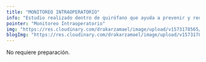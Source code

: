 ```yaml
---
title: "MONITOREO INTRAOPERATORIO"
info: "Estudio realizado dentro de quirófano que ayuda a prevenir y reducir complicaciones neurológicas asociadas a un procedimiento quirúrgico."
pointer: "Monitoreo Intraoperatorio"
img: "https://res.cloudinary.com/drakarzamael/image/upload/v1573178565/estudiosMini/MONITOREO_INTRAOPERATORIO.svg"
blogImg: "https://res.cloudinary.com/drakarzamael/image/upload/v1573178917/estudiosBlog/MONITOREO_INTRAOPERATORIO_open.svg"
---
```


No requiere preparación.

